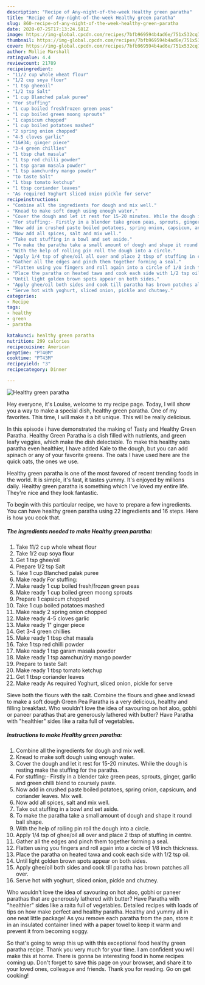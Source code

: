 ```yaml
---
description: "Recipe of Any-night-of-the-week Healthy green paratha"
title: "Recipe of Any-night-of-the-week Healthy green paratha"
slug: 860-recipe-of-any-night-of-the-week-healthy-green-paratha
date: 2020-07-25T17:13:24.581Z
image: https://img-global.cpcdn.com/recipes/7bfb969594b4ad6e/751x532cq70/healthy-green-paratha-recipe-main-photo.jpg
thumbnail: https://img-global.cpcdn.com/recipes/7bfb969594b4ad6e/751x532cq70/healthy-green-paratha-recipe-main-photo.jpg
cover: https://img-global.cpcdn.com/recipes/7bfb969594b4ad6e/751x532cq70/healthy-green-paratha-recipe-main-photo.jpg
author: Mollie Marshall
ratingvalue: 4.4
reviewcount: 21789
recipeingredient:
- "11/2 cup whole wheat flour"
- "1/2 cup soya flour"
- "1 tsp gheeoil"
- "1/2 tsp Salt"
- "1 cup Blanched palak puree"
- "For stuffing"
- "1 cup boiled freshfrozen green peas"
- "1 cup boiled green moong sprouts"
- "1 capsicum chopped"
- "1 cup boiled potatoes mashed"
- "2 spring onion chopped"
- "4-5 cloves garlic"
- "1&#34; ginger piece"
- "3-4 green chillies"
- "1 tbsp chat masala"
- "1 tsp red chilli powder"
- "1 tsp garam masala powder"
- "1 tsp aamchurdry mango powder"
- "to taste Salt"
- "1 tbsp tomato ketchup"
- "1 tbsp coriander leaves"
- "As required Yoghurt sliced onion pickle for serve"
recipeinstructions:
- "Combine all the ingredients for dough and mix well."
- "Knead to make soft dough using enough water."
- "Cover the dough and let it rest for 15-20 minutes. While the dough is resting make the stuffing for the paratha."
- "For stuffing:- Firstly in a blender take green peas, sprouts, ginger, garlic and green chilli blend to coursely paste."
- "Now add in crushed paste boiled potatoes, spring onion, capsicum, and coriander leaves. Mix well."
- "Now add all spices, salt and mix well."
- "Take out stuffing in a bowl and set aside."
- "To make the paratha take a small amount of dough and shape it round ball shape."
- "With the help of rolling pin roll the dough into a circle."
- "Apply 1/4 tsp of ghee/oil all over and place 2 tbsp of stuffing in centre."
- "Gather all the edges and pinch them together forming a seal."
- "Flatten using you fingers and roll again into a circle of 1/8 inch thickness."
- "Place the paratha on heated tawa and cook each side with 1/2 tsp oil."
- "Until light golden brown spots appear on both sides."
- "Apply ghee/oil both sides and cook till paratha has brown patches all over."
- "Serve hot with yoghurt, sliced onion, pickle and chutney."
categories:
- Recipe
tags:
- healthy
- green
- paratha

katakunci: healthy green paratha 
nutrition: 299 calories
recipecuisine: American
preptime: "PT40M"
cooktime: "PT43M"
recipeyield: "3"
recipecategory: Dinner

---
```



![Healthy green paratha](https://img-global.cpcdn.com/recipes/7bfb969594b4ad6e/751x532cq70/healthy-green-paratha-recipe-main-photo.jpg)

Hey everyone, it's Louise, welcome to my recipe page. Today, I will show you a way to make a special dish, healthy green paratha. One of my favorites. This time, I will make it a bit unique. This will be really delicious.

In this episode i have demonstrated the making of Tasty and Healthy Green Paratha. Healthy Green Paratha is a dish filled with nutrients, and green leafy veggies, which make the dish delectable. To make this healthy oats paratha even healthier, I have added Kale to the dough, but you can add spinach or any of your favorite greens. The oats I have used here are the quick oats, the ones we use.

Healthy green paratha is one of the most favored of recent trending foods in the world. It is simple, it's fast, it tastes yummy. It's enjoyed by millions daily. Healthy green paratha is something which I've loved my entire life. They're nice and they look fantastic.


To begin with this particular recipe, we have to prepare a few ingredients. You can have healthy green paratha using 22 ingredients and 16 steps. Here is how you cook that.

<!--inarticleads1-->

##### The ingredients needed to make Healthy green paratha:

1. Take 11/2 cup whole wheat flour
1. Take 1/2 cup soya flour
1. Get 1 tsp ghee/oil
1. Prepare 1/2 tsp Salt
1. Take 1 cup Blanched palak puree
1. Make ready For stuffing:
1. Make ready 1 cup boiled fresh/frozen green peas
1. Make ready 1 cup boiled green moong sprouts
1. Prepare 1 capsicum chopped
1. Take 1 cup boiled potatoes mashed
1. Make ready 2 spring onion chopped
1. Make ready 4-5 cloves garlic
1. Make ready 1&#34; ginger piece
1. Get 3-4 green chillies
1. Make ready 1 tbsp chat masala
1. Take 1 tsp red chilli powder
1. Make ready 1 tsp garam masala powder
1. Make ready 1 tsp aamchur/dry mango powder
1. Prepare to taste Salt
1. Make ready 1 tbsp tomato ketchup
1. Get 1 tbsp coriander leaves
1. Make ready As required Yoghurt, sliced onion, pickle for serve


Sieve both the flours with the salt. Combine the flours and ghee and knead to make a soft dough Green Pea Paratha is a very delicious, healthy and filling breakfast. Who wouldn&#39;t love the idea of savouring on hot aloo, gobhi or paneer parathas that are generously lathered with butter? Have Paratha with &#34;healthier&#34; sides like a raita full of vegetables. 

<!--inarticleads2-->

##### Instructions to make Healthy green paratha:

1. Combine all the ingredients for dough and mix well.
1. Knead to make soft dough using enough water.
1. Cover the dough and let it rest for 15-20 minutes. While the dough is resting make the stuffing for the paratha.
1. For stuffing:- Firstly in a blender take green peas, sprouts, ginger, garlic and green chilli blend to coursely paste.
1. Now add in crushed paste boiled potatoes, spring onion, capsicum, and coriander leaves. Mix well.
1. Now add all spices, salt and mix well.
1. Take out stuffing in a bowl and set aside.
1. To make the paratha take a small amount of dough and shape it round ball shape.
1. With the help of rolling pin roll the dough into a circle.
1. Apply 1/4 tsp of ghee/oil all over and place 2 tbsp of stuffing in centre.
1. Gather all the edges and pinch them together forming a seal.
1. Flatten using you fingers and roll again into a circle of 1/8 inch thickness.
1. Place the paratha on heated tawa and cook each side with 1/2 tsp oil.
1. Until light golden brown spots appear on both sides.
1. Apply ghee/oil both sides and cook till paratha has brown patches all over.
1. Serve hot with yoghurt, sliced onion, pickle and chutney.


Who wouldn&#39;t love the idea of savouring on hot aloo, gobhi or paneer parathas that are generously lathered with butter? Have Paratha with &#34;healthier&#34; sides like a raita full of vegetables. Detailed recipes with loads of tips on how make perfect and healthy paratha. Healthy and yummy all in one neat little package! As you remove each paratha from the pan, store it in an insulated container lined with a paper towel to keep it warm and prevent it from becoming soggy. 

So that's going to wrap this up with this exceptional food healthy green paratha recipe. Thank you very much for your time. I am confident you will make this at home. There is gonna be interesting food in home recipes coming up. Don't forget to save this page on your browser, and share it to your loved ones, colleague and friends. Thank you for reading. Go on get cooking!
